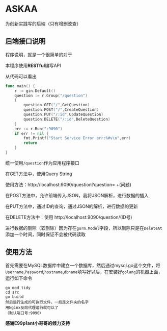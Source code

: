 # ASKAA
 为创新实践写的后端（只有增删改查）

## 后端接口说明

程序说明，就是一个很简单的对于

本程序使用**RESTful**编写API

从代码可以看出

```go
func main() {
	r := gin.Default()
	question := r.Group("/question")
	{
		question.GET("/",GetQuestion)
		question.POST("/",CreateQuestion)
		question.PUT("/:id",UpdateQuestion)
		question.DELETE("/:id",DeleteQuestion)
	}
	err := r.Run(":9090")
	if err != nil {
		fmt.Printf("Start Service Error err:%#v\n",err)
		return
	}
}
```

统一使用`/question`作为应用程序接口

在GET方法中，使用Query String

使用方法：http://localhost:9090/question?question=  +(问题)

在POST方法中，允许前端传入JSON，我将JSON解析，进行数据的插入

在PUT方法中，通过ID的查询，通过JSON的解析，进行数据的更新

在DELETE方法中：使用 http://localhost:9090/question/(ID号)

进行数据的删除（软删除）因为存在`gorm.Model`字段，所以删除只是在`DeleteAt`添加一个时间，同时保证不会被代码读取

## 使用方法

首先需要在MySQL数据库中建立一个数据库，然后通过mysql.go这个文件，将`Username`,`Password`,`hostname`,`dbname`填写好以后，在安装好`golang`的机器上面，运行如下命令

```shell
go mod tidy
cd src
go build
然后运行生成的可执行文件，一般是文件夹的名字
用Nginx反向代理运行就可以了
（默认端口号:9090）
```



**感谢E99p1ant小哥哥的倾力支持**

